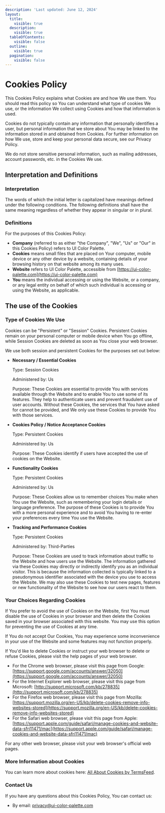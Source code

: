 ```yaml
---
description: 'Last updated: June 12, 2024'
layout:
  title:
    visible: true
  description:
    visible: true
  tableOfContents:
    visible: false
  outline:
    visible: true
  pagination:
    visible: false
---
```


# Cookies Policy

This Cookies Policy explains what Cookies are and how We use them. You should read this policy so You can understand what type of cookies We use, or the information We collect using Cookies and how that information is used.

Cookies do not typically contain any information that personally identifies a user, but personal information that we store about You may be linked to the information stored in and obtained from Cookies. For further information on how We use, store and keep your personal data secure, see our Privacy Policy.

We do not store sensitive personal information, such as mailing addresses, account passwords, etc. in the Cookies We use.

## Interpretation and Definitions

### Interpretation

The words of which the initial letter is capitalized have meanings defined under the following conditions. The following definitions shall have the same meaning regardless of whether they appear in singular or in plural.

### Definitions

For the purposes of this Cookies Policy:

* **Company** (referred to as either "the Company", "We", "Us" or "Our" in this Cookies Policy) refers to UI Color Palette.
* **Cookies** means small files that are placed on Your computer, mobile device or any other device by a website, containing details of your browsing history on that website among its many uses.
* **Website** refers to UI Color Palette, accessible from [https://ui-color-palette.com](https://ui-color-palette.com)
* **You** means the individual accessing or using the Website, or a company, or any legal entity on behalf of which such individual is accessing or using the Website, as applicable.

## The use of the Cookies

### Type of Cookies We Use

Cookies can be "Persistent" or "Session" Cookies. Persistent Cookies remain on your personal computer or mobile device when You go offline, while Session Cookies are deleted as soon as You close your web browser.

We use both session and persistent Cookies for the purposes set out below:

*   **Necessary / Essential Cookies**

    Type: Session Cookies

    Administered by: Us

    Purpose: These Cookies are essential to provide You with services available through the Website and to enable You to use some of its features. They help to authenticate users and prevent fraudulent use of user accounts. Without these Cookies, the services that You have asked for cannot be provided, and We only use these Cookies to provide You with those services.
*   **Cookies Policy / Notice Acceptance Cookies**

    Type: Persistent Cookies

    Administered by: Us

    Purpose: These Cookies identify if users have accepted the use of cookies on the Website.
*   **Functionality Cookies**

    Type: Persistent Cookies

    Administered by: Us

    Purpose: These Cookies allow us to remember choices You make when You use the Website, such as remembering your login details or language preference. The purpose of these Cookies is to provide You with a more personal experience and to avoid You having to re-enter your preferences every time You use the Website.
*   **Tracking and Performance Cookies**

    Type: Persistent Cookies

    Administered by: Third-Parties

    Purpose: These Cookies are used to track information about traffic to the Website and how users use the Website. The information gathered via these Cookies may directly or indirectly identify you as an individual visitor. This is because the information collected is typically linked to a pseudonymous identifier associated with the device you use to access the Website. We may also use these Cookies to test new pages, features or new functionality of the Website to see how our users react to them.

### Your Choices Regarding Cookies

If You prefer to avoid the use of Cookies on the Website, first You must disable the use of Cookies in your browser and then delete the Cookies saved in your browser associated with this website. You may use this option for preventing the use of Cookies at any time.

If You do not accept Our Cookies, You may experience some inconvenience in your use of the Website and some features may not function properly.

If You'd like to delete Cookies or instruct your web browser to delete or refuse Cookies, please visit the help pages of your web browser.

* For the Chrome web browser, please visit this page from Google: [https://support.google.com/accounts/answer/32050](https://support.google.com/accounts/answer/32050)
* For the Internet Explorer web browser, please visit this page from Microsoft: [http://support.microsoft.com/kb/278835](http://support.microsoft.com/kb/278835)
* For the Firefox web browser, please visit this page from Mozilla: [https://support.mozilla.org/en-US/kb/delete-cookies-remove-info-websites-stored](https://support.mozilla.org/en-US/kb/delete-cookies-remove-info-websites-stored)
* For the Safari web browser, please visit this page from Apple: [https://support.apple.com/guide/safari/manage-cookies-and-website-data-sfri11471/mac](https://support.apple.com/guide/safari/manage-cookies-and-website-data-sfri11471/mac)

For any other web browser, please visit your web browser's official web pages.

### More Information about Cookies

You can learn more about cookies here: [All About Cookies by TermsFeed](https://www.termsfeed.com/blog/cookies/).

### Contact Us

If you have any questions about this Cookies Policy, You can contact us:

* By email: privacy@ui-color-palette.com
